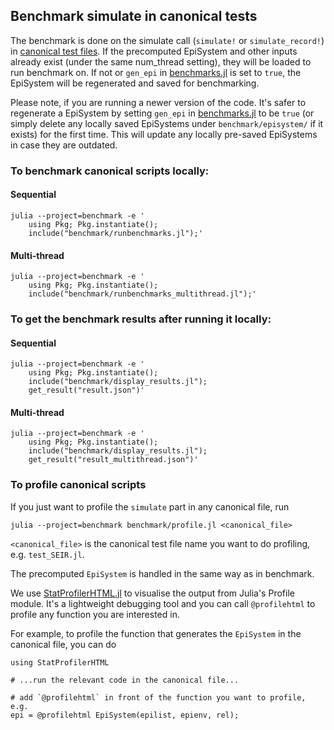 ## Benchmark simulate in canonical tests

The benchmark is done on the simulate call (`simulate!` or `simulate_record!`) in [canonical test files](../test/canonical/). If the precomputed EpiSystem and other inputs already exist (under the same num_thread setting), they will be loaded to run benchmark on. If not or `gen_epi` in [benchmarks.jl](benchmarks.jl) is set to `true`, the EpiSystem will be regenerated and saved for benchmarking.

Please note, if you are running a newer version of the code. It's safer to regenerate a EpiSystem by setting `gen_epi` in [benchmarks.jl](benchmarks.jl) to be `true` (or simply delete any locally saved EpiSystems under `benchmark/episystem/` if it exists) for the first time. This will update any locally pre-saved EpiSystems in case they are outdated.

### To benchmark canonical scripts locally:

#### Sequential
```
julia --project=benchmark -e '
    using Pkg; Pkg.instantiate();
    include("benchmark/runbenchmarks.jl");'
```

#### Multi-thread
```
julia --project=benchmark -e '
    using Pkg; Pkg.instantiate();
    include("benchmark/runbenchmarks_multithread.jl");'
```

### To get the benchmark results after running it locally:

#### Sequential
```
julia --project=benchmark -e '
    using Pkg; Pkg.instantiate();
    include("benchmark/display_results.jl");
    get_result("result.json")'
```

#### Multi-thread
```
julia --project=benchmark -e '
    using Pkg; Pkg.instantiate();
    include("benchmark/display_results.jl");
    get_result("result_multithread.json")'
```

### To profile canonical scripts

If you just want to profile the `simulate` part in any canonical file, run
```
julia --project=benchmark benchmark/profile.jl <canonical_file>
```
`<canonical_file>` is the canonical test file name you want to do profiling, e.g. `test_SEIR.jl`.

The precomputed `EpiSystem` is handled in the same way as in benchmark.

We use [StatProfilerHTML.jl](https://github.com/tkluck/StatProfilerHTML.jl) to visualise the output from Julia's Profile module. It's a lightweight debugging tool and you can call `@profilehtml` to profile any function you are interested in.

For example, to profile the function that generates the `EpiSystem` in the canonical file, you can do
```
using StatProfilerHTML

# ...run the relevant code in the canonical file...

# add `@profilehtml` in front of the function you want to profile, e.g.
epi = @profilehtml EpiSystem(epilist, epienv, rel);
```
